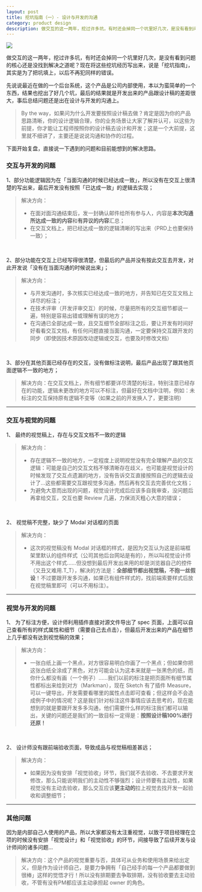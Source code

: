 ```yaml
---
layout: post 
title: 挖坑指南（一）- 设计与开发的沟通
category: product design
description: 做交互的这一两年，挖过许多坑，有时还会掉同一个坑里好几次，是没有看到问题的核心还是没找到解决之道呢？现在将这些挖坑经历写出来，说是「挖坑指南」，其实是为了把坑填上，以后不再犯同样的错误。本文说说最近做的内部产品，总结的问题是设计与开发之间的沟通。 <img src=http://qiniu.zifeixu.com/%E6%8C%96%E5%9D%91%E6%8C%87%E5%8D%97_%E5%8D%9A%E5%AE%A2.png></img>
--- 
```


![](http://qiniu.zifeixu.com/%E6%8C%96%E5%9D%91%E6%8C%87%E5%8D%97_%E5%8D%9A%E5%AE%A2.png)

做交互的这一两年，挖过许多坑，有时还会掉同一个坑里好几次，是没有看到问题的核心还是没找到解决之道呢？现在将这些挖坑经历写出来，说是「挖坑指南」，其实是为了把坑填上，以后不再犯同样的错误。

先说说最近在做的一个后台系统，这个产品是公司内部使用，本以为蛮简单的一个东西，结果也挖出了好几个坑，最后的结果就是开发出来的产品跟设计稿的差距很大，事后总结问题还是出在设计与开发的沟通上。

> By the way，如果问为什么开发要按照设计稿去做？肯定是因为你的产品思路清晰，你的设计逻辑合理，你的业务场景让大家了解并认可，以这些为前提，你才能让工程师按照你的设计稿去设计和开发；这是一个大前提，这里就不细讲了，主要还是说说沟通和协作的过程。

下面开始复盘，直接说一下遇到的问题和目前能想到的解决思路。

### 交互与开发的问题

1、部分功能逻辑因为在「当面沟通的时候已经达成一致」，所以没有在交互上很清楚的写出来，最后开发没有按照「已达成一致」的逻辑去实现；

> 解决方向：
> 
> - 在面对面沟通结束后，发一封确认邮件给所有参与人，内容是**本次沟通所达成一致的内容**和**有异议的内容**汇总；
> - 在交互文档上，把已经达成一致的逻辑清晰的写出来（PRD上也要保持一致）；

<br>

2、部分功能在交互上已经写得很清楚，但最后的产品并没有按此交互去开发，对此开发说「没有在当面沟通的时候说出来」；

> 解决方向：
> 
> - 与开发沟通时，多次核实已经达成一致的地方，并告知已在交互文档上详尽的标注；
> - 在技术评审（开发评审交互）的时候，尽量把所有的交互细节都说一遍，特别是容易出错或理解有误的地方；
> - 在沟通已全部达成一致，且交互细节全部标注之后，要让开发有时间好好看看交互文档，有任何问题直接当面沟通，一定要保持交互跟开发的同步（即使因技术原因改动逻辑或交互，也要及时修改文档）

<br>

3、部分在其他页面已经存在的交互，没有做标注说明，最后产品出现了跟其他页面逻辑不一致的地方；

> 解决方向：在交互文档上，所有细节都要详尽清楚的标注，特别注意已经存在的功能，逻辑未更改的地方可以不标注，但最好在文档中注明，例如：未标注的交互保持原有逻辑不变等（如果之前的开发换人了，更要注明）

---

### 交互与视觉的问题

1、 最终的视觉稿上，存在与交互文档不一致的逻辑

> 解决方向：
> 
> - 存在逻辑不一致的地方，一定程度上说明视觉没有完全理解产品的交互逻辑：可能是自己的交互文档不够清晰存在歧义，也可能是视觉设计的时候发现了交互点遗漏的地方，没有告诉交互直接按照自己的逻辑去设计了…这些都需要交互跟视觉多沟通，然后再有交互去完善优化文档；
> - 为避免大意而出现的问题，视觉设计完成后应该多自我审查，没问题后再拿给交互，交互也要 Review 几遍，力保消灭粗心大意的错误；

<br>

2、 视觉稿不完整，缺少了 Modal 对话框的页面

> 解决方向：
> 
> - 这次的视觉稿没有 Modal 对话框的样式，是因为交互认为这是前端框架里默认的组件样式（公司其他后台网站是有的），所以叫视觉设计师不用出这个样式......但没想到最后开发出来用的却是浏览器自己的控件（又丑又难用.T\_T），解决的方法是：**全部细节都出视觉稿，不抱一丝假设**！不过要跟开发多沟通，如果已有组件样式的，找前端索要样式后放在视觉稿里即可（可以不用标注）。

---

### 视觉与开发的问题

1、 为了标注方便，设计师利用插件直接对源文件导出了 spec 页面，上面可以自己查看所有的样式属性和细节（需要自己去点击），但最后开发出来的产品在细节上几乎都没有达到视觉稿的效果；

> 解决方向：
> 
> -  一张白纸上画一个黑点，对方很容易明白你画了一个黑点；但如果你把这张白纸全涂成了黑色，对方可能会认为这本来就是一张黑色的纸，而你什么都没有画（一个例子）......我们以前的标注是把页面所有细节属性都标出来给到对方（Markman），现在 Sketch 有了插件 Measure，可以一键导出，开发需要看哪里的属性点击即可查看；但这样会不会造成例子中的情况呢？这是我们针对标注这件事情应该去思考的，现在能想到的就是要跟开发多多沟通，他们需要什么样的标注我们都可以输出，关键的问题还是我们的一致目标一定得是：**按照设计稿100%进行还原！**

<br>

2、 设计师没有跟前端验收页面，导致成品与视觉稿相差甚远；

> 解决方向：
> 
> - 如果因为没有安排「视觉验收」环节，我们就不去验收、不去要求开发修改，那么只能说明我们的主动性不够强烈；设计师要有主动性，如果视觉没有主动去验收，那么交互应该**更主动的**拉上视觉去找开发一起验收和调整细节；

---

### 其他问题

因为是内部自己人使用的产品，所以大家都没有太注重视觉，以致于项目经理在立项的时候没有安排「视觉设计」和「视觉验收」的环节，间接导致了后续开发与设计师间的诸多问题...

> 解决方向：这个产品的视觉重要与否，具体可从业务和使用场景来给出定义，但是作为设计师自己，是要力争拥有「自己经手的每一个产品都要做到很棒」这样的觉悟才行！所以没有排期要去争取排期，没有验收要去主动验收，不管有没有PM都应该主动承担起 owner 的角色。
